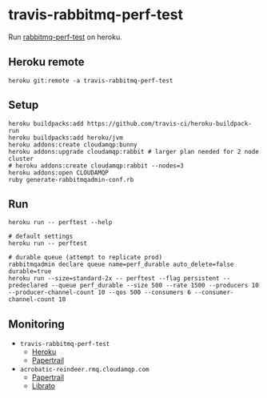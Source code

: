 # travis-rabbitmq-perf-test

Run [rabbitmq-perf-test](https://github.com/rabbitmq/rabbitmq-perf-test) on heroku.

## Heroku remote

```
heroku git:remote -a travis-rabbitmq-perf-test
```

## Setup

```
heroku buildpacks:add https://github.com/travis-ci/heroku-buildpack-run
heroku buildpacks:add heroku/jvm
heroku addons:create cloudamqp:bunny
heroku addons:upgrade cloudamqp:rabbit # larger plan needed for 2 node cluster
# heroku addons:create cloudamqp:rabbit --nodes=3
heroku addons:open CLOUDAMQP
ruby generate-rabbitmqadmin-conf.rb
```

## Run

```
heroku run -- perftest --help

# default settings
heroku run -- perftest

# durable queue (attempt to replicate prod)
rabbitmqadmin declare queue name=perf_durable auto_delete=false durable=true
heroku run --size=standard-2x -- perftest --flag persistent --predeclared --queue perf_durable --size 500 --rate 1500 --producers 10 --producer-channel-count 10 --qos 500 --consumers 6 --consumer-channel-count 10
```

## Monitoring

* `travis-rabbitmq-perf-test`
  * [Heroku](https://dashboard.heroku.com/apps/travis-rabbitmq-perf-test)
  * [Papertrail](https://papertrailapp.com/systems/travis-rabbitmq-perf-test/events)
* `acrobatic-reindeer.rmq.cloudamqp.com`
  * [Papertrail](https://papertrailapp.com/systems/1963154171/events)
  * [Librato](https://metrics.librato.com/s/spaces/670753?source=%2Aacrobatic-reindeer%2A)
